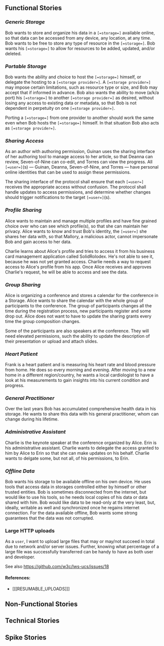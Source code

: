 ## Functional Stories

### <dfn>Generic Storage</dfn>

Bob wants to store and organize his data in a `[=storage=]` available online, so that data can be accessed from any device, any location, at any time. Bob wants to be free to store any type of resource in the `[=storage=]`. Bob wants his `[=storage=]` to allow for resources to be added, updated, and/or deleted.

### <dfn>Portable Storage</dfn>

Bob wants the ability and choice to host the `[=storage=]` himself, or delegate the hosting to a `[=storage provider=]`. A `[=storage provider=]` may impose certain limitations, such as resource type or size, and Bob may accept that if informed in advance. Bob also wants the ability to move (a/k/a port) his `[=storage=]` to another `[=storage provider=]` as desired, without losing any access to existing data or metadata, so that Bob is not dependent in perpetuity on one `[=storage provider=]`.

Porting a `[=storage=]` from one provider to another should work the same even when Bob hosts the `[=storage=]` himself. In that situation Bob also acts as `[=storage provider=]`. 

### <dfn>Sharing Access</dfn>

As an author with authoring permission, Guinan uses the sharing interface of her authoring tool to manage access to her article, so that Deanna can review, Seven-of-Nine can co-edit, and Torres can view the progress. All `[=user=]`(s) — Guinan, Deanna, Seven-of-Nine, and Torres — have personal online identities that can be used to assign these permissions.

The sharing interface of the protocol shall ensure that each `[=user=]` receives the appropriate access without confusion. The protocol shall handle updates to access permissions, and determine whether changes should trigger notifications to the target `[=user=]`(s).

### <dfn>Profile Sharing</dfn>

Alice wants to maintain and manage multiple profiles and have fine grained choice over who can see which profile(s), so that she can maintain her privacy. Alice wants to know and trust Bob's identity, the `[=user=]` she shares her data with, so that Mallory, a malicious actor, cannot impersonate Bob and gain access to her data.

Charlie learns about Alice's profile and tries to access it from his business card management application called SolidRolodex. He's not able to see it, because he was not yet granted access. Charlie needs a way to request access to Alice's profile from his app. Once Alice receives and approves Charlie's request, he will be able to access and see the data.

### <dfn>Group Sharing</dfn>

Alice is organizing a conference and stores a calendar for the conference in a Storage. Alice wants to share the calendar with the whole group of participants to the conference. The group of participants changes all the time during the registration process, new participants register and some drop out. Alice does not want to have to update the sharing grants every time the group composition changes.

Some of the participants are also speakers at the conference. They will need elevated permissions, such the ability to update the description of their presentation or upload and attach slides.

### <dfn>Heart Patient</dfn>

Frank is a heart patient and is measuring his heart rate and blood pressure from home. He does so every morning and evening. After moving to a new home in a different region/country, he wants a local cardiologist to have a look at his measurements to gain insights into his current condition and progress.

### <dfn>General Practitioner</dfn>

Over the last years Bob has accumulated comprehensive health data in his storage. He wants to share this data with his general practitioner, whom can change during his lifetime.

### <dfn>Administrative Assistant<dfn>

Charlie is the keynote speaker at the conference organized by Alice. Erin is his administrative assistant. Charlie wants to delegate the access granted to him by Alice to Erin so that she can make updates on his behalf. Charlie wants to delgate some, but not all, of his permissions, to Erin.

### <dfn>Offline Data</dfn>

Bob wants his storage to be available offline on his own device. He uses tools that access data in storages controlled either by himself or other trusted entities. Bob is sometimes disconnected from the internet, but would like to use his tools, so he needs local copies of his data or data shared with him. Bob would like data to be read-only at the very least, but, ideally, writable as well and synchronized once he regains internet connection. For the data available offline, Bob wants some strong guarantees that the data was not corrupted.

### Large HTTP uploads

As a `user`, I want to upload large files that may or may/not succeed in total due to network and/or server issues.  Further, knowing what percentage of a large file was successfully transferred can be handy to have as both user and developer.

See also https://github.com/w3c/lws-ucs/issues/18


#### References:

- [[[RESUMABLE_UPLOADS]]]


## Non-Functional Stories

## Technical Stories

## Spike Stories

